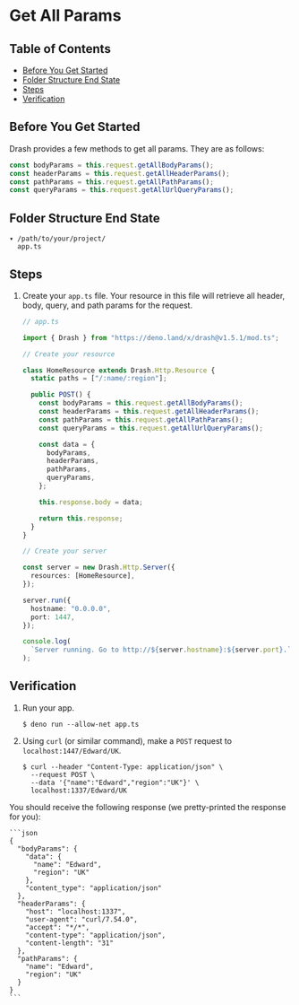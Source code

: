 # Get All Params

## Table of Contents

- [Before You Get Started](#before-you-get-started)
- [Folder Structure End State](#folder-structure-end-state)
- [Steps](#steps)
- [Verification](#verification)

## Before You Get Started

Drash provides a few methods to get all params. They are as follows:

```typescript
const bodyParams = this.request.getAllBodyParams();
const headerParams = this.request.getAllHeaderParams();
const pathParams = this.request.getAllPathParams();
const queryParams = this.request.getAllUrlQueryParams();
```

## Folder Structure End State

```text
▾ /path/to/your/project/
  app.ts
```

## Steps

1. Create your `app.ts` file. Your resource in this file will retrieve all
   header, body, query, and path params for the request.

   ```typescript
   // app.ts

   import { Drash } from "https://deno.land/x/drash@v1.5.1/mod.ts";

   // Create your resource

   class HomeResource extends Drash.Http.Resource {
     static paths = ["/:name/:region"];

     public POST() {
       const bodyParams = this.request.getAllBodyParams();
       const headerParams = this.request.getAllHeaderParams();
       const pathParams = this.request.getAllPathParams();
       const queryParams = this.request.getAllUrlQueryParams();

       const data = {
         bodyParams,
         headerParams,
         pathParams,
         queryParams,
       };

       this.response.body = data;

       return this.response;
     }
   }

   // Create your server

   const server = new Drash.Http.Server({
     resources: [HomeResource],
   });

   server.run({
     hostname: "0.0.0.0",
     port: 1447,
   });

   console.log(
     `Server running. Go to http://${server.hostname}:${server.port}.`,
   );
   ```

## Verification

1. Run your app.

   ```shell
   $ deno run --allow-net app.ts
   ```

2. Using `curl` (or similar command), make a `POST` request to
   `localhost:1447/Edward/UK`.

   ```text
   $ curl --header "Content-Type: application/json" \
     --request POST \
     --data '{"name":"Edward","region":"UK"}' \
     localhost:1337/Edward/UK
   ```

You should receive the following response (we pretty-printed the response for
you):

    ```json
    {
      "bodyParams": {
        "data": {
          "name": "Edward",
          "region": "UK"
        },
        "content_type": "application/json"
      },
      "headerParams": {
        "host": "localhost:1337",
        "user-agent": "curl/7.54.0",
        "accept": "*/*",
        "content-type": "application/json",
        "content-length": "31"
      },
      "pathParams": {
        "name": "Edward",
        "region": "UK"
      }
    }
    ```
